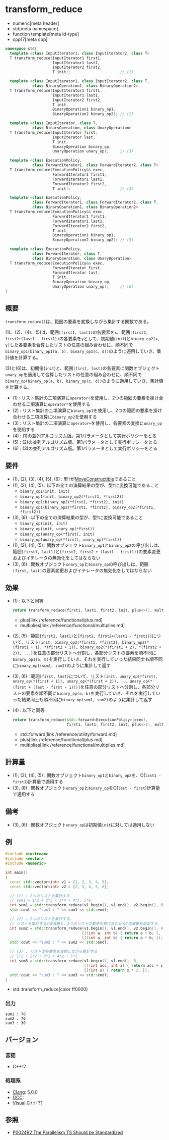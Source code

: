 # transform_reduce
* numeric[meta header]
* std[meta namespace]
* function template[meta id-type]
* cpp17[meta cpp]

```cpp
namespace std{
  template <class InputIterator1, class InputIterator2, class T>
  T transform_reduce(InputIterator1 first1,
                     InputIterator1 last1,
                     InputIterator2 first2,
                     T init);                      // (1)

  template <class InputIterator1, class InputIterator2, class T,
            class BinaryOperation1, class BinaryOperation2>
  T transform_reduce(InputIterator1 first1,
                     InputIterator1 last1,
                     InputIterator2 first2,
                     T init,
                     BinaryOperation1 binary_op1,
                     BinaryOperation2 binary_op2); // (2)

  template <class InputIterator, class T,
            class BinaryOperation, class UnaryOperation>
  T transform_reduce(InputIterator first,
                     InputIterator last,
                     T init,
                     BinaryOperation binary_op,
                     UnaryOperation unary_op);     // (3)

  template <class ExecutionPolicy,
            class ForwardIterator1, class ForwardIterator2, class T>
  T transform_reduce(ExecutionPolicy&& exec,
                     ForwardIterator1 first1,
                     ForwardIterator1 last1,
                     ForwardIterator2 first2,
                     T init);                      // (4)

  template <class ExecutionPolicy,
            class ForwardIterator1, class ForwardIterator2, class T,
            class BinaryOperation1, class BinaryOperation2>
  T transform_reduce(ExecutionPolicy&& exec,
                     ForwardIterator1 first1,
                     ForwardIterator1 last1,
                     ForwardIterator2 first2,
                     T init,
                     BinaryOperation1 binary_op1,
                     BinaryOperation2 binary_op2); // (5)

  template <class ExecutionPolicy,
            class ForwardIterator, class T,
            class BinaryOperation, class UnaryOperation>
  T transform_reduce(ExecutionPolicy&& exec,
                     ForwardIterator first,
                     ForwardIterator last,
                     T init,
                     BinaryOperation binary_op,
                     UnaryOperation unary_op);     // (6)
}
```

## 概要
`transform_reduce()`は、範囲の要素を変換しながら集計する関数である。

(1)、(2)、(4)、(5)は、範囲`[first1, last1)`の各要素を`x`、範囲`[first2, first2+(last1 - first1))`の各要素を`y`として、初期値(`init`)と`binary_op2(x, y)`した各要素を合算したリストの任意の組み合わせに、順不同で`binary_op1(binary_op1(a, b), binary_op1(c, d))`のように適用していき、集計値を計算する。

(3)と(6)は、初期値(`init`)と、範囲`[first, last)`の各要素に関数オブジェクト`unary_op`を適用して合算したリストの任意の組み合わせに、順不同で`binary_op(binary_op(a, b), binary_op(c, d))`のように適用していき、集計値を計算する。

- (1) : リスト集計の二項演算に`operator+`を使用し、2つの範囲の要素を掛け合わせる二項演算に`operator*`を使用する
- (2) : リスト集計の二項演算に`binary_op1`を使用し、2つの範囲の要素を掛け合わせる二項演算に`binary_op2`を使用する
- (3) : リスト集計の二項演算に`operator+`を使用し、各要素の変換に`unary_op`を使用する
- (4) : (1)の並列アルゴリズム版。第1パラメータとして実行ポリシーをとる
- (5) : (2)の並列アルゴリズム版。第1パラメータとして実行ポリシーをとる
- (6) : (3)の並列アルゴリズム版。第1パラメータとして実行ポリシーをとる


## 要件
- (1), (2), (3), (4), (5), (6) : 型`T`が[MoveConstructible](/reference/concepts/MoveConstructible.md)であること
- (1), (2), (4), (5) : 以下の全ての演算結果の型が、型`T`に変換可能であること
    - `binary_op1(init, init)`
    - `binary_op1(init, binary_op2(*first1, *first2))`
    - `binary_op1(binary_op2(*first1, *first2), init)`
    - `binary_op1(binary_op2(*first1, *first2), binary_op2(*first1, *first2))`
- (3), (6) : 以下の全ての演算結果の型が、型`T`に変換可能であること
    - `binary_op(init, init)`
    - `binary_op(init, unary_op(*first))`
    - `binary_op(unary_op(*first), init)`
    - `binary_op(unary_op(*first), unary_op(*first))`
- (1), (2), (4), (5) : 関数オブジェクト`binary_op1`と`binary_op2`の呼び出しは、範囲`[first1, last1]`と`[first2, first2 + (last1 - first1)]`の要素変更およびイテレータの無効化をしてはならない
- (3), (6) : 関数オブジェクト`unary_op`と`binary_op`の呼び出しは、範囲`[first, last]`の要素変更およびイテレータの無効化をしてはならない


## 効果
- (1) : 以下と同等
    ```cpp
    return transform_reduce(first1, last1, first2, init, plus<>(), multiplies<>);
    ```
    * plus[link /reference/functional/plus.md]
    * multiplies[link /reference/functional/multiplies.md]

- (2), (5) : 範囲`[first1, last1)`と`[first2, first2+(last1 - first1))`について、リスト`[init, binary_op2(*first1, *first2), binary_op2(*(first1 + 1), *(first2 + 1)), binary_op2(*(first1 + 2), *(first2 + 2)), ...]`を任意の部分リストへ分割し、各部分リストの要素を順不同に`binary_op1(a, b)`を実行していき、それを実行していった結果同士も順不同に`binary_op1(sum1, sum2)`のように集計して返す

- (3), (6) : 範囲`[first, last)`について、リスト`[init, unary_op(*first), unary_op(*(first + 1)), unary_op(*(first + 2)), ... unary_op(*(first + (last - first - 1)))]`を任意の部分リストへ分割し、各部分リストの要素を順不同に`binary_op(a, b)`を実行していき、それを実行していった結果同士も順不同に`binary_op(sum1, sum2)`のように集計して返す

- (4) : 以下と同等
    ```cpp
    return transform_reduce(std::forward<ExecutionPolicy>(exec),
                            first1, last1, first2, init, plus<>(), multiplies<>());
    ```
    * std::forward[link /reference/utility/forward.md]
    * plus[link /reference/functional/plus.md]
    * multiplies[link /reference/functional/multiplies.md]


## 計算量
- (1), (2), (4), (5) : 関数オブジェクト`binary_op1`と`binary_op2`を、O(`last1 - first1`)計算量で適用する
- (3), (6) : 関数オブジェクト`unary_op`と`binary_op`をO(`last - first`)計算量で適用する


## 備考
- (3), (6) : 関数オブジェクト`unary_op`は初期値`init`に対しては適用しない


## 例
```cpp example
#include <iostream>
#include <vector>
#include <numeric>

int main()
{
  const std::vector<int> v1 = {1, 2, 3, 4, 5};
  const std::vector<int> v2 = {2, 3, 4, 5, 6};

  // (1) : 2つのリストを集計する
  // sum1 = 1*2 + 2*3 + 3*4 + 4*5, 5*6
  int sum1 = std::transform_reduce(v1.begin(), v1.end(), v2.begin(), 0);
  std::cout << "sum1 : " << sum1 << std::endl;

  // (2) : 2つのリストを集計する。
  // リストを集計する2項演算と、2つのリストの要素を掛け合わせる2項演算を指定する
  int sum2 = std::transform_reduce(v1.begin(), v1.end(), v2.begin(), 0,
                                  [](int a, int b) { return a + b; },  // 集計関数
                                  [](int a, int b) { return a * b; }); // 2つの要素を合成する関数
  std::cout << "sum2 : " << sum2 << std::endl;

  // (3) : リストの各要素を変換しながら集計する
  // 1*2 + 2*2 + 3*2 + 4*2 + 5*2
  int sum3 = std::transform_reduce(v1.begin(), v1.end(), 0,
                                   [](int acc, int i) { return acc + i; }, // 集計関数
                                   [](int x) { return x * 2; });           // 変換関数
  std::cout << "sum3 : " << sum3 << std::endl;
}
```
* std::transform_reduce[color ff0000]

### 出力
```
sum1 : 70
sum2 : 70
sum3 : 30
```

## バージョン
### 言語
- C++17

### 処理系
- [Clang](/implementation.md#clang): 5.0.0
- [GCC](/implementation.md#gcc):
- [Visual C++](/implementation.md#visual_cpp): ??

## 参照
- [P0024R2 The Parallelism TS Should be Standardized](http://www.open-std.org/jtc1/sc22/wg21/docs/papers/2016/p0024r2.html)
